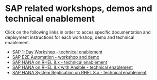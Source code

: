 <!-- ![rh-main](img/Logo-RedHat-D-Color-RGB.png) | ![sap-main](img/SAP_logo.png) -->

# SAP related workshops, demos and technical enablement

Click on the following links in order to acces specific documentation and deployment instructions for each workshop, demo and technical enablement.

- [SAP 1-Day Workshop - technical enablement](sap-oneday-workshop/README.md)
- [SAP E2E Automation - workshop and demo](sap-e2e-ansible/README.md)
- [SAP HANA on RHEL 8.x - technical enablement](sap-hana-rhel8/README.md)
- [SAP HANA on RHEL 8.x with Ansible - technical enablement](sap-hana-rhel8-ansible/README.md)
- [SAP HANA System Replication on RHEL 8.x - technical enablement](sap-hana-rhel8-ha/README.md)

